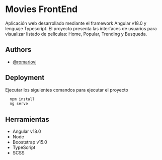 # Movies FrontEnd

Aplicación web desarrollado mediante el framework Angular v18.0 y lenguaje Typescript.
El proyecto presenta las interfaces de usuarios para visualizar listado de películas: Home, Popular, Trending y Busqueda.
## Authors

- [@romariovj](https://github.com/romariovj)


## Deployment

Ejecutar los siguientes comandos para ejecutar el proyecto

```bash
  npm install
  ng serve
```


## Herramientas

- Angular v18.0
- Node 
- Booststrap v15.0
- TypeScript
- SCSS

